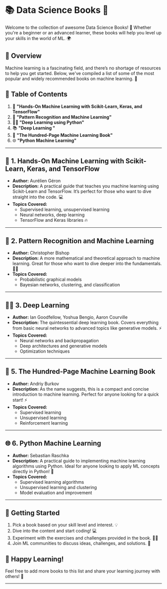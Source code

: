 # 📚 Data Science Books 📖

Welcome to the collection of awesome Data Science Books! 🤖 Whether you're a beginner or an advanced learner, these books will help you level up your skills in the world of ML. 🌍

## 🧠 Overview

Machine learning is a fascinating field, and there’s no shortage of resources to help you get started. Below, we've compiled a list of some of the most popular and widely recommended books on machine learning. 📘

## 📜 Table of Contents

1. 📘 **"Hands-On Machine Learning with Scikit-Learn, Keras, and TensorFlow"**
2. 📖 **"Pattern Recognition and Machine Learning"**
3. 🧑‍🏫 **"Deep Learning using Python"**
4. 📚 **"Deep Learning "**
5. 🤖 **"The Hundred-Page Machine Learning Book"**
6. 🌐 **"Python Machine Learning"**

---

## 📘 1. Hands-On Machine Learning with Scikit-Learn, Keras, and TensorFlow

- **Author:** Aurélien Géron
- **Description:** A practical guide that teaches you machine learning using Scikit-Learn and TensorFlow. It’s perfect for those who want to dive straight into the code. 💻
- **Topics Covered:** 
  - Supervised learning, unsupervised learning
  - Neural networks, deep learning
  - TensorFlow and Keras libraries 🔥
  
---

## 📖 2. Pattern Recognition and Machine Learning

- **Author:** Christopher Bishop
- **Description:** A more mathematical and theoretical approach to machine learning. Great for those who want to dive deeper into the fundamentals. 🧑‍🏫
- **Topics Covered:** 
  - Probabilistic graphical models
  - Bayesian networks, clustering, and classification
  
---

## 🧑‍🏫 3. Deep Learning 

- **Author:** Ian Goodfellow, Yoshua Bengio, Aaron Courville
- **Description:** The quintessential deep learning book. Covers everything from basic neural networks to advanced topics like generative models. ⚡
- **Topics Covered:** 
  - Neural networks and backpropagation
  - Deep architectures and generative models
  - Optimization techniques

---


## 🤖 5. The Hundred-Page Machine Learning Book

- **Author:** Andriy Burkov
- **Description:** As the name suggests, this is a compact and concise introduction to machine learning. Perfect for anyone looking for a quick start! ⚡
- **Topics Covered:** 
  - Supervised learning
  - Unsupervised learning
  - Reinforcement learning

---

## 🌐 6. Python Machine Learning

- **Author:** Sebastian Raschka
- **Description:** A practical guide to implementing machine learning algorithms using Python. Ideal for anyone looking to apply ML concepts directly in Python! 🐍
- **Topics Covered:** 
  - Supervised learning algorithms
  - Unsupervised learning and clustering
  - Model evaluation and improvement

---

## 🚀 Getting Started

1. Pick a book based on your skill level and interest. 💡
2. Dive into the content and start coding! 💻
3. Experiment with the exercises and challenges provided in the book. 🧑‍🔬
4. Join ML communities to discuss ideas, challenges, and solutions. 🤝

## 🎉 Happy Learning!

Feel free to add more books to this list and share your learning journey with others! 🤗

---


